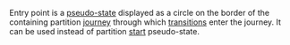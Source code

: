 Entry point is a [pseudo-state](PseudoState.html) displayed as a circle on the border of the containing partition [journey](Journey.html)
through which [transitions](Transition.html) enter the journey. 
It can be used instead of partition [start](Start.html) pseudo-state.